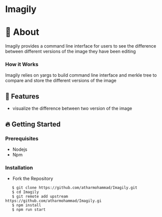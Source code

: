 # Imagily


# 🔖 About
Imagily provides a command line interface for users to see the difference between different versions of the image they have been editing

### How it Works
Imagily relies on yargs to build command line interface and merkle tree to compare and store the different versions of the image

## 🚀 Features

- visualize the difference between two version of the image



## 🔥 Getting Started

### Prerequisites

- Nodejs
- Npm

### Installation

- Fork the Repository

```
   $ git clone https://github.com/atharmohammad/Imagily.git
   $ cd Imagily 
   $ git remote add upstream https://github.com/atharmohammad/Imagily.gi
   $ npm install
   $ npm run start
```

